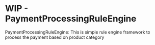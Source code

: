 # WIP - PaymentProcessingRuleEngine
PaymentProcessingRuleEngine: This is simple rule engine framework to process the payment based on product category
